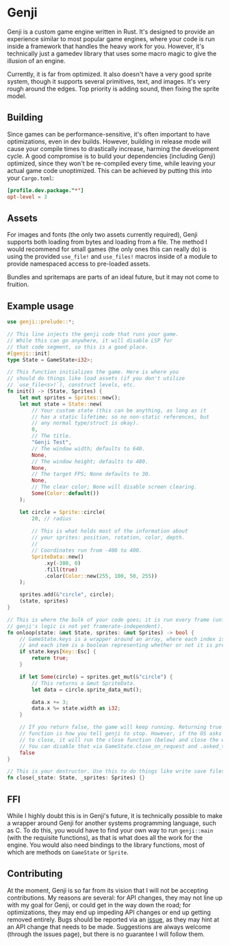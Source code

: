 # Genji

Genji is a custom game engine written in Rust. It's designed to provide an experience similar to most popular game engines, where your code is run inside a framework that handles the heavy work for you. However, it's technically just a gamedev library that uses some macro magic to give the illusion of an engine.

Currently, it is far from optimized. It also doesn't have a very good sprite system, though it supports several primitives, text, and images. It's very rough around the edges. Top priority is adding sound, then fixing the sprite model.

## Building

Since games can be performance-sensitive, it's often important to have optimizations, even in dev builds. However, building in release mode will cause your compile times to drastically increase, harming the development cycle. A good compromise is to build your dependencies (including Genji) optimized, since they won't be re-compiled every time, while leaving your actual game code unoptimized. This can be achieved by putting this into your `Cargo.toml`:

```toml
[profile.dev.package."*"]
opt-level = 3
```

## Assets

For images and fonts (the only two assets currently required), Genji supports both loading from bytes and loading from a file. The method I would recommend for small games (the only ones this can really do) is using the provided `use_file!` and `use_files!` macros inside of a module to provide namespaced access to pre-loaded assets.

Bundles and spritemaps are parts of an ideal future, but it may not come to fruition.

## Example usage

```rust
use genji::prelude::*;

// This line injects the genji code that runs your game.
// While this can go anywhere, it will disable LSP for
// that code segment, so this is a good place.
#[genji::init]
type State = GameState<i32>;

// This function initializes the game. Here is where you
// should do things like load assets (if you don't utilize
// `use_file<s>!`), construct levels, etc.
fn init() -> (State, Sprites) {
    let mut sprites = Sprites::new();
    let mut state = State::new(
        // Your custom state (this can be anything, as long as it
        // has a static lifetime; so no non-static references, but
        // any normal type/struct is okay).
        0,
        // The title.
        "Genji Test",
        // The window width; defaults to 640.
        None,
        // The window height; defaults to 480.
        None,
        // The target FPS; None defaults to 30.
        None,
        // The clear color; None will disable screen clearing.
        Some(Color::default())
    );

    let circle = Sprite::circle(
        20, // radius
        
        // This is what holds most of the information about
        // your sprites: position, rotation, color, depth.
        //
        // Coordinates run from -400 to 400.
        SpriteData::new()
            .xy(-380, 0)
            .fill(true)
            .color(Color::new(255, 100, 50, 255))
    );

    sprites.add(&"circle", circle);
    (state, sprites)
}

// This is where the bulk of your code goes; it is run every frame (unfortunately,
// genji's logic is not yet framerate-independent).
fn onloop(state: &mut State, sprites: &mut Sprites) -> bool {
    // GameState.keys is a wrapper around an array, where each index is a key
    // and each item is a boolean representing whether or not it is pressed.
    if state.keys[Key::Esc] {
        return true;
    }

    if let Some(circle) = sprites.get_mut(&"circle") {
        // This returns a &mut SpriteData.
        let data = circle.sprite_data_mut();

        data.x += 3;
        data.x %= state.width as i32;
    }

    // If you return false, the game will keep running. Returning true from this
    // function is how you tell genji to stop. However, if the OS asks the game
    // to close, it will run the close function (below) and close the window.
    // You can disable that via GameState.close_on_request and .asked_to_close.
    false
}

// This is your destructor. Use this to do things like write save files.
fn close(_state: State, _sprites: Sprites) {}
```

## FFI

While I highly doubt this is in Genji's future, it is technically possible to make a wrapper around Genji for another systems programming language, such as C. To do this, you would have to find your own way to run `genji::main` (with the requisite functions), as that is what does all the work for the engine. You would also need bindings to the library functions, most of which are methods on `GameState` or `Sprite`.

## Contributing

At the moment, Genji is so far from its vision that I will not be accepting contributions. My reasons are several: for API changes, they may not line up with my goal for Genji, or could get in the way down the road; for optimizations, they may end up impeding API changes or end up getting removed entirely. Bugs should be reported via an [issue](https://github.com/kyllingene/genji), as they may hint at an API change that needs to be made. Suggestions are always welcome (through the issues page), but there is no guarantee I will follow them.
